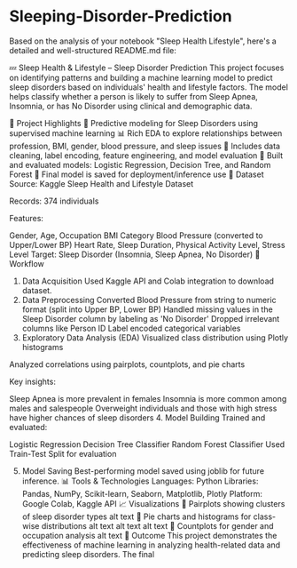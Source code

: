 # Sleeping-Disorder-Prediction


Based on the analysis of your notebook "Sleep Health Lifestyle", here's a detailed and well-structured README.md file:

💤 Sleep Health & Lifestyle – Sleep Disorder Prediction
This project focuses on identifying patterns and building a machine learning model to predict sleep disorders based on individuals' health and lifestyle factors. The model helps classify whether a person is likely to suffer from Sleep Apnea, Insomnia, or has No Disorder using clinical and demographic data.

📌 Project Highlights
🧠 Predictive modeling for Sleep Disorders using supervised machine learning
📊 Rich EDA to explore relationships between profession, BMI, gender, blood pressure, and sleep issues
🧼 Includes data cleaning, label encoding, feature engineering, and model evaluation
🤖 Built and evaluated models: Logistic Regression, Decision Tree, and Random Forest
💾 Final model is saved for deployment/inference use
📁 Dataset
Source: Kaggle Sleep Health and Lifestyle Dataset

Records: 374 individuals

Features:

Gender, Age, Occupation
BMI Category
Blood Pressure (converted to Upper/Lower BP)
Heart Rate, Sleep Duration, Physical Activity Level, Stress Level
Target: Sleep Disorder (Insomnia, Sleep Apnea, No Disorder)
🧪 Workflow
1. Data Acquisition
Used Kaggle API and Colab integration to download dataset.
2. Data Preprocessing
Converted Blood Pressure from string to numeric format (split into Upper BP, Lower BP)
Handled missing values in the Sleep Disorder column by labeling as 'No Disorder'
Dropped irrelevant columns like Person ID
Label encoded categorical variables
3. Exploratory Data Analysis (EDA)
Visualized class distribution using Plotly histograms

Analyzed correlations using pairplots, countplots, and pie charts

Key insights:

Sleep Apnea is more prevalent in females
Insomnia is more common among males and salespeople
Overweight individuals and those with high stress have higher chances of sleep disorders
4. Model Building
Trained and evaluated:

Logistic Regression
Decision Tree Classifier
Random Forest Classifier
Used Train-Test Split for evaluation

5. Model Saving
Best-performing model saved using joblib for future inference.
📊 Tools & Technologies
Languages: Python
Libraries: Pandas, NumPy, Scikit-learn, Seaborn, Matplotlib, Plotly
Platform: Google Colab, Kaggle API
📈 Visualizations
📍 Pairplots showing clusters of sleep disorder types alt text
📍 Pie charts and histograms for class-wise distributions alt text alt text alt text
📍 Countplots for gender and occupation analysis alt text
🧠 Outcome
This project demonstrates the effectiveness of machine learning in analyzing health-related data and predicting sleep disorders. The final
